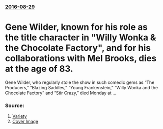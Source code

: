 ### [2016-08-29](/news/2016/08/29/index.md)

# Gene Wilder, known for his role as the title character in "Willy Wonka & the Chocolate Factory", and for his collaborations with Mel Brooks, dies at the age of 83. 

Gene Wilder, who regularly stole the show in such comedic gems as “The Producers,” “Blazing Saddles,” “Young Frankenstein,” “Willy Wonka and the Chocolate Factory” and “Stir Crazy,” died Monday at …


### Source:

1. [Variety](http://variety.com/2016/film/news/gene-wilder-dead-dies-willie-wonka-young-frankenstein-1201846745/)
1. [Cover Image](https://pmcvariety.files.wordpress.com/2014/06/gene-wilder-dead.jpg?w=1000&amp;h=607&amp;crop=1)
